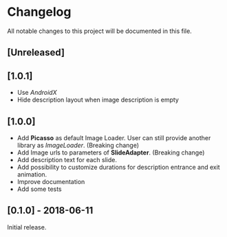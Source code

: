 # Changelog
All notable changes to this project will be documented in this file.

## [Unreleased]

## [1.0.1]

- Use *AndroidX*
- Hide description layout when image description is empty

## [1.0.0]

- Add **Picasso** as default Image Loader. User can still provide another library as *ImageLoader*. (Breaking change)
- Add Image urls to parameters of **SlideAdapter**. (Breaking change)
- Add description text for each slide.
- Add possibility to customize durations for description entrance and exit animation.
- Improve documentation
- Add some tests

## [0.1.0] - 2018-06-11

Initial release.
